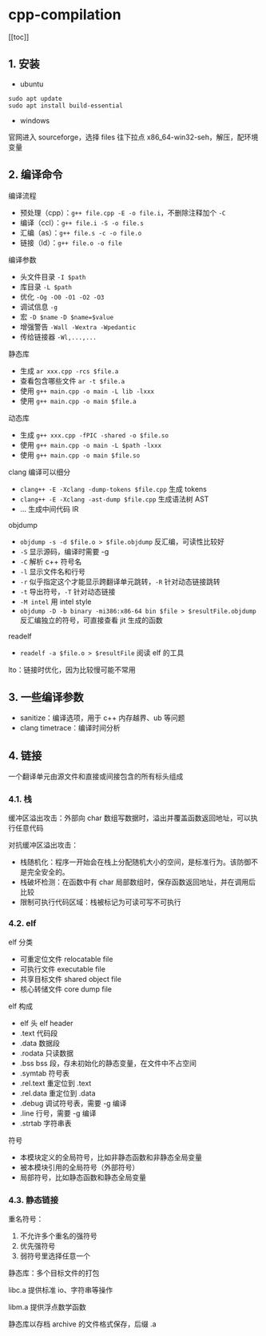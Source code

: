 # cpp-compilation

[[toc]]

## 1. 安装

- ubuntu

```text
sudo apt update
sudo apt install build-essential
```

- windows

官网进入 sourceforge，选择 files 往下拉点 x86_64-win32-seh，解压，配环境变量

## 2. 编译命令

编译流程

- 预处理（cpp）：`g++ file.cpp -E -o file.i`，不删除注释加个 `-C`
- 编译（ccl）：`g++ file.i -S -o file.s`
- 汇编（as）：`g++ file.s -c -o file.o`
- 链接（ld）：`g++ file.o -o file`

编译参数

- 头文件目录 `-I $path`
- 库目录 `-L $path`
- 优化 `-Og -O0 -O1 -O2 -O3`
- 调试信息 `-g`
- 宏 `-D $name` `-D $name=$value`
- 增强警告 `-Wall -Wextra -Wpedantic`
- 传给链接器 `-Wl,...,...`

静态库

- 生成 `ar xxx.cpp -rcs $file.a`
- 查看包含哪些文件 `ar -t $file.a`
- 使用 `g++ main.cpp -o main -L lib -lxxx`
- 使用 `g++ main.cpp -o main $file.a`

动态库

- 生成 `g++ xxx.cpp -fPIC -shared -o $file.so`
- 使用 `g++ main.cpp -o main -L $path -lxxx`
- 使用 `g++ main.cpp -o main $file.so`

clang 编译可以细分

- `clang++ -E -Xclang -dump-tokens $file.cpp` 生成 tokens
- `clang++ -E -Xclang -ast-dump $file.cpp` 生成语法树 AST
- ... 生成中间代码 IR

objdump

- `objdump -s -d $file.o > $file.objdump` 反汇编，可读性比较好
- `-S` 显示源码，编译时需要 -g
- `-C` 解析 c++ 符号名
- `-l` 显示文件名和行号
- `-r` 似乎指定这个才能显示跨翻译单元跳转，`-R` 针对动态链接跳转
- `-t` 导出符号，`-T` 针对动态链接
- `-M intel` 用 intel style
- `objdump -D -b binary -mi386:x86-64 bin $file > $resultFile.objdump` 反汇编独立的符号，可直接查看 jit 生成的函数

readelf

- `readelf -a $file.o > $resultFile` 阅读 elf 的工具

lto：链接时优化，因为比较慢可能不常用

## 3. 一些编译参数

- sanitize：编译选项，用于 c++ 内存越界、ub 等问题
- clang timetrace：编译时间分析

## 4. 链接

一个翻译单元由源文件和直接或间接包含的所有标头组成

### 4.1. 栈

缓冲区溢出攻击：外部向 char 数组写数据时，溢出并覆盖函数返回地址，可以执行任意代码

对抗缓冲区溢出攻击：

- 栈随机化：程序一开始会在栈上分配随机大小的空间，是标准行为。该防御不是完全安全的。
- 栈破坏检测：在函数中有 char 局部数组时，保存函数返回地址，并在调用后比较
- 限制可执行代码区域：栈被标记为可读可写不可执行

### 4.2. elf

elf 分类

- 可重定位文件 relocatable file
- 可执行文件 executable file
- 共享目标文件 shared object file
- 核心转储文件 core dump file

elf 构成

- elf 头 elf header
- .text 代码段
- .data 数据段
- .rodata 只读数据
- .bss bss 段，存未初始化的静态变量，在文件中不占空间
- .symtab 符号表
- .rel.text 重定位到 .text
- .rel.data 重定位到 .data
- .debug 调试符号表，需要 -g 编译
- .line 行号，需要 -g 编译
- .strtab 字符串表

符号

- 本模块定义的全局符号，比如非静态函数和非静态全局变量
- 被本模块引用的全局符号（外部符号）
- 局部符号，比如静态函数和静态全局变量

### 4.3. 静态链接

重名符号：

1. 不允许多个重名的强符号
2. 优先强符号
3. 弱符号里选择任意一个

静态库：多个目标文件的打包

libc.a 提供标准 io、字符串等操作

libm.a 提供浮点数学函数

静态库以存档 archive 的文件格式保存，后缀 .a
